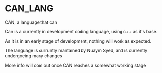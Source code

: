 # CAN_LANG

CAN, a language that can

Can is a currently in development coding language, using c++ as it's base.

As it is in an early stage of development, nothing will work as expected.

The language is curruntly mantained by Nuaym Syed, and is currently undergoeing many changes

More info will com out once CAN reaches a somewhat working stage